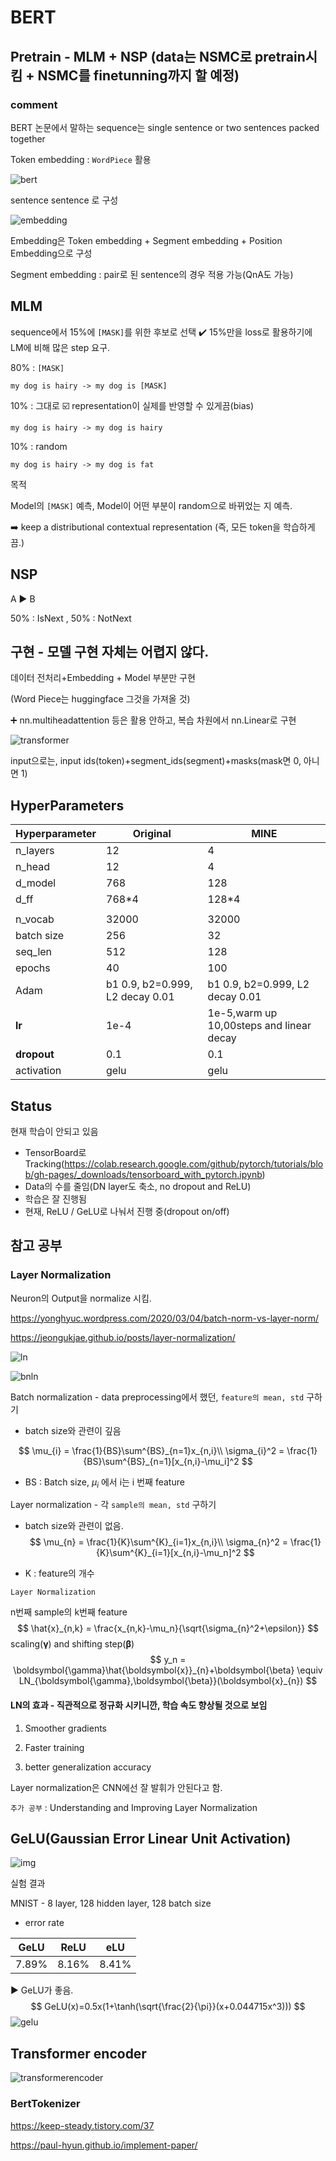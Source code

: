# BERT

## Pretrain - MLM + NSP (data는 NSMC로 pretrain시킴 + NSMC를 finetunning까지 할 예정)

### comment

BERT 논문에서 말하는 sequence는 single sentence or two sentences packed together

Token embedding : `WordPiece` 활용

![bert](https://github.com/Chuck2Win/BERT/blob/main/img/bert.png)

<CLS> sentence <SEP> sentence 로 구성

![embedding](https://github.com/Chuck2Win/BERT/blob/main/img/embedding.png)

Embedding은 Token embedding + Segment embedding + Position Embedding으로 구성

Segment embedding : pair로 된 sentence의 경우 적용 가능(QnA도 가능)



## MLM

sequence에서 15%에 `[MASK]`를 위한 후보로 선택 :heavy_check_mark: 15%만을 loss로 활용하기에 LM에 비해 많은 step 요구.

80% :  `[MASK]` 

```
my dog is hairy -> my dog is [MASK]
```

10% : 그대로 :ballot_box_with_check: representation이 실제를 반영할 수 있게끔(bias) 

```
my dog is hairy -> my dog is hairy
```

10% : random

```
my dog is hairy -> my dog is fat
```

목적 

Model의 `[MASK]` 예측, Model이 어떤 부분이 random으로 바뀌었는 지 예측.

:arrow_right: keep a distributional contextual representation (즉, 모든 token을 학습하게끔.)



## NSP

A :arrow_forward: B

50% : IsNext , 50% : NotNext



## 구현 - 모델 구현 자체는 어렵지 않다.

데이터 전처리+Embedding + Model 부분만 구현

(Word Piece는 huggingface 그것을 가져올 것)

:heavy_plus_sign: nn.multiheadattention 등은 활용 안하고, 복습 차원에서 nn.Linear로 구현



![transformer](https://github.com/Chuck2Win/BERT/blob/main/img/transformer.png)

input으로는, input ids(token)+segment_ids(segment)+masks(mask면 0, 아니면 1)


## HyperParameters

| Hyperparameter |             Original                    |           MINE                                          |
| -------------- | ------------------------------- | ----------------------------------------- |
| n_layers       | 12                              | 4                                         |
| n_head         | 12                              | 4                                         |
| d_model        | 768                             | 128                                       |
| d_ff           | 768*4                           | 128*4                                     |
|                |                                 |                                           |
| n_vocab        | 32000                           | 32000                                      |
| batch size     | 256                             | 32                                        |
| seq_len        | 512                             | 128                                       |
| epochs         | 40                              | 100                                       |
| Adam           | b1 0.9, b2=0.999, L2 decay 0.01 | b1 0.9, b2=0.999, L2 decay 0.01           |
| **lr**         | 1e-4                            | 1e-5,warm up 10,00steps and linear decay |
| **dropout**    | 0.1                             | 0.1                                       |
| activation     | gelu                            | gelu                                      |

## Status  
현재 학습이 안되고 있음
- TensorBoard로 Tracking(https://colab.research.google.com/github/pytorch/tutorials/blob/gh-pages/_downloads/tensorboard_with_pytorch.ipynb)
- Data의 수를 줄임(DN layer도 축소, no dropout and ReLU)  
- 학습은 잘 진행됨
- 현재, ReLU / GeLU로 나눠서 진행 중(dropout on/off)  

## 참고 공부

### Layer Normalization

Neuron의 Output을 normalize 시킴.

https://yonghyuc.wordpress.com/2020/03/04/batch-norm-vs-layer-norm/

https://jeongukjae.github.io/posts/layer-normalization/

![ln](https://github.com/Chuck2Win/BERT/blob/main/img/ln.png)

![bnln](https://github.com/Chuck2Win/BERT/blob/main/img/bnln.png)

Batch normalization - data preprocessing에서 했던,  `feature의 mean, std` 구하기

- batch size와 관련이 깊음

$$
\mu_{i} = \frac{1}{BS}\sum^{BS}_{n=1}x_{n,i}\\
    \sigma_{i}^2 = \frac{1}{BS}\sum^{BS}_{n=1}[x_{n,i}-\mu_i]^2
$$

- BS : Batch size, $\mu_i$ 에서 i는 i 번째 feature



Layer normalization - 각 `sample의 mean, std` 구하기

- batch size와 관련이 없음.
  $$
  \mu_{n} = \frac{1}{K}\sum^{K}_{i=1}x_{n,i}\\
  \sigma_{n}^2 = \frac{1}{K}\sum^{K}_{i=1}[x_{n,i}-\mu_n]^2
  $$

- K : feature의 개수

`Layer Normalization` 

n번째 sample의 k번째 feature
$$
\hat{x}_{n,k} = \frac{x_{n,k}-\mu_n}{\sqrt{\sigma_{n}^2+\epsilon}}
$$
scaling($\boldsymbol{\gamma}$) and shifting step($\boldsymbol{\beta}$)
$$
y_n = \boldsymbol{\gamma}\hat{\boldsymbol{x}}_{n}+\boldsymbol{\beta} \equiv LN_{\boldsymbol{\gamma},\boldsymbol{\beta}}(\boldsymbol{x}_{n})
$$


#### LN의 효과 - 직관적으로 정규화 시키니깐, 학습 속도 향상될 것으로 보임

1) Smoother gradients

2) Faster training

3) better generalization accuracy

Layer normalization은 CNN에선 잘 발휘가 안된다고 함.

`추가 공부` : Understanding and Improving Layer Normalization



## GeLU(Gaussian Error Linear Unit Activation)

![img](https://blog.kakaocdn.net/dn/baz54S/btqAVIiRUqA/42LPxGbfBgoBdIKuCVxE90/img.png)

실험 결과

MNIST - 8 layer, 128 hidden layer, 128 batch size

- error rate

| GeLU  | ReLU  | eLU   |
| ----- | ----- | ----- |
| 7.89% | 8.16% | 8.41% |

:arrow_forward: GeLU가 좋음.
$$
GeLU(x)=0.5x(1+\tanh(\sqrt{\frac{2}{\pi}}(x+0.044715x^3)))
$$
![gelu](https://github.com/Chuck2Win/BERT/blob/main/img/gelu.png)

## Transformer encoder

![transformerencoder](https://github.com/Chuck2Win/BERT/blob/main/img/transformerencoder.png)



### BertTokenizer

https://keep-steady.tistory.com/37

https://paul-hyun.github.io/implement-paper/
